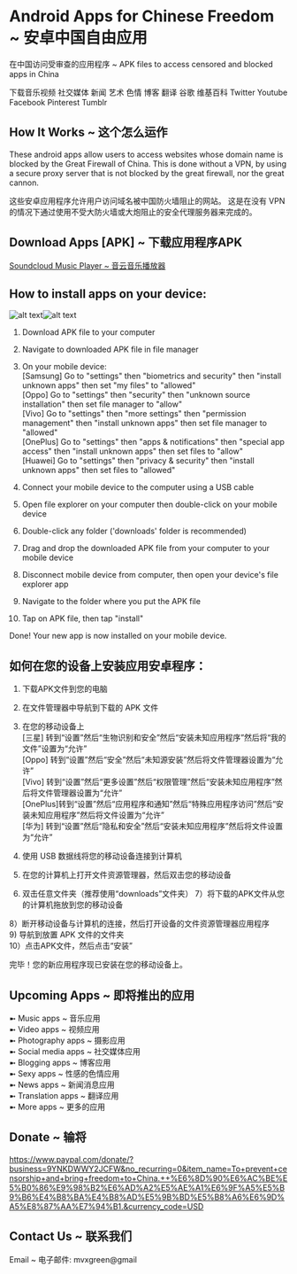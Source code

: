 # Android Apps for Chinese Freedom ~ 安卓中国自由应用
在中国访问受审查的应用程序 ~ APK files to access censored and blocked apps in China

下载音乐视频 社交媒体 新闻 艺术 色情 博客 翻译 谷歌 维基百科 Twitter Youtube Facebook Pinterest Tumblr

## How It Works ~ 这个怎么运作
These android apps allow users to access websites whose domain name is blocked by the Great Firewall of China.  This is done without a VPN, by using a secure proxy server that is not blocked by the great firewall, nor the great cannon.

这些安卓应用程序允许用户访问域名被中国防火墙阻止的网站。 这是在没有 VPN 的情况下通过使用不受大防火墙或大炮阻止的安全代理服务器来完成的。

## Download Apps [APK] ~ 下载应用程序APK  
[Soundcloud Music Player ~ 音云音乐播放器](https://chinesefreedomapps.filecloudonline.com/url/bbdpdcu2mr6ziwkw)

## How to install apps on your device:
![alt text](https://github.com/mvxGREEN/chinese-freedom-apps/blob/main/samsung-settings.jpg?raw=true)![alt text](https://github.com/mvxGREEN/chinese-freedom-apps/blob/main/settings-apps-install-unknown.jpg?raw=true)

 1)  Download APK file to your computer
 2)  Navigate to downloaded APK file in file manager

 3)  On your mobile device:  
         [Samsung] Go to "settings" then "biometrics and security" then "install unknown apps" then set "my files" to "allowed"  
         [Oppo] Go to "settings" then "security" then "unknown source installation" then set file manager to "allow"  
         [Vivo] Go to "settings" then "more settings" then "permission management" then "install unknown apps" then set file manager to "allowed"  
         [OnePlus] Go to "settings" then "apps & notifications" then "special app access" then "install unknown apps" then set files to "allow"  
         [Huawei] Go to "settings" then "privacy & security" then "install unknown apps" then set files to "allowed"  
    
 4)   Connect your mobile device to the computer using a USB cable
 5)   Open file explorer on your computer then double-click on your mobile device
 6)   Double-click any folder ('downloads' folder is recommended)  
 7)   Drag and drop the downloaded APK file from your computer to your mobile device

 8)   Disconnect mobile device from computer, then open your device's file explorer app
 9)   Navigate to the folder where you put the APK file
 10)  Tap on APK file, then tap "install"
 
 Done!  Your new app is now installed on your mobile device.
 
 ## 如何在您的设备上安装应用安卓程序： 
 1) 下载APK文件到您的电脑
 2) 在文件管理器中导航到下载的 APK 文件

 3) 在您的移动设备上  
         [三星] 转到“设置”然后“生物识别和安全”然后“安装未知应用程序”然后将“我的文件”设置为“允许”  
         [Oppo] 转到“设置”然后“安全”然后“未知源安装”然后将文件管理器设置为“允许”  
         [Vivo] 转到“设置”然后“更多设置”然后“权限管理”然后“安装未知应用程序”然后将文件管理器设置为“允许”  
         [OnePlus]转到“设置”然后“应用程序和通知”然后“特殊应用程序访问”然后“安装未知应用程序”然后将文件设置为“允许”  
         [华为] 转到“设置”然后“隐私和安全”然后“安装未知应用程序”然后将文件设置为“允许”  
    
 4) 使用 USB 数据线将您的移动设备连接到计算机  
 5) 在您的计算机上打开文件资源管理器，然后双击您的移动设备  
 6) 双击任意文件夹（推荐使用“downloads”文件夹） 
 7）将下载的APK文件从您的计算机拖放到您的移动设备  

 8）断开移动设备与计算机的连接，然后打开设备的文件资源管理器应用程序  
 9) 导航到放置 APK 文件的文件夹  
 10）点击APK文件，然后点击“安装”  
 
 完毕！您的新应用程序现已安装在您的移动设备上。 
 
 ## Upcoming Apps ~ 即将推出的应用  
  ➼  Music apps ~ 音乐应用  
  ➼  Video apps ~ 视频应用  
  ➼  Photography apps ~ 摄影应用  
  ➼  Social media apps ~ 社交媒体应用  
  ➼  Blogging apps ~ 博客应用  
  ➼  Sexy apps ~  性感的色情应用  
  ➼  News apps ~  新闻消息应用  
  ➼  Translation apps ~ 翻译应用  
  ➼  More apps ~ 更多的应用  

## Donate ~ 输将
 https://www.paypal.com/donate/?business=9YNKDWWY2JCFW&no_recurring=0&item_name=To+prevent+censorship+and+bring+freedom+to+China.++%E6%8D%90%E6%AC%BE%E5%B0%86%E9%98%B2%E6%AD%A2%E5%AE%A1%E6%9F%A5%E5%B9%B6%E4%B8%BA%E4%B8%AD%E5%9B%BD%E5%B8%A6%E6%9D%A5%E8%87%AA%E7%94%B1.&currency_code=USD

## Contact Us ~ 联系我们
Email ~ 电子邮件: mvxgreen@gmail
